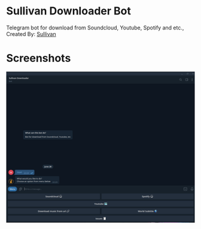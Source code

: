 # Sullivan Downloader Bot
Telegram bot for download from Soundcloud, Youtube, Spotify and etc., Created By: [Sullivan](https://t.me/Sullivan_z)
# Screenshots
<div align="center">
    <img src="/screenshots/Sullivan Downloader 1.png"</img> 
</div>
